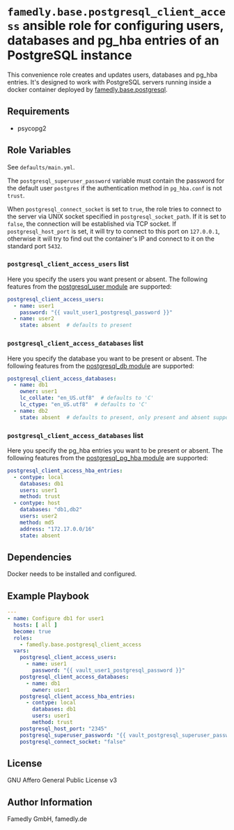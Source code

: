 # `famedly.base.postgresql_client_access` ansible role for configuring users, databases and pg_hba entries of an PostgreSQL instance
This convenience role creates and updates users, databases and pg_hba entries.
It's designed to work with PostgreSQL servers running inside a docker container deployed by [famedly.base.postgresql](https://gitlab.com/famedly/company/devops/collections/base/-/tree/main/roles/postgresql).

## Requirements
- psycopg2

## Role Variables
See `defaults/main.yml`.

The `postgresql_superuser_password` variable must contain the password for the default user `postgres` if the authentication method in `pg_hba.conf` is not `trust`.

When `postgresql_connect_socket` is set to `true`, the role tries to connect to the server via UNIX socket specified in `postgresql_socket_path`.
If it is set to `false`, the connection will be established via TCP socket. If `postgresql_host_port` is set, it will try to connect to this port on `127.0.0.1`, otherwise it will try to find out the container's IP and connect to it on the standard port `5432`.

### `postgresql_client_access_users` list
Here you specify the users you want present or absent. The following features from the [postgresql_user module](https://docs.ansible.com/ansible/latest/collections/community/postgresql/postgresql_user_module.html) are supported:

```yaml
postgresql_client_access_users:
  - name: user1
    password: "{{ vault_user1_postgresql_password }}"
  - name: user2
    state: absent  # defaults to present
```

### `postgresql_client_access_databases` list
Here you specify the database you want to be present or absent. The following features from the [postgresql_db module](https://docs.ansible.com/ansible/latest/collections/community/postgresql/postgresql_db_module.html) are supported:

```yaml
postgresql_client_access_databases:
  - name: db1
    owner: user1
    lc_collate: "en_US.utf8"  # defaults to 'C'
    lc_ctype: "en_US.utf8"  # defaults to 'C'
  - name: db2
    state: absent  # defaults to present, only present and absent supported
```

### `postgresql_client_access_databases` list
Here you specify the pg_hba entries you want to be present or absent. The following features from the [postgresql_pg_hba module](https://docs.ansible.com/ansible/latest/collections/community/postgresql/postgresql_pg_hba_module.html) are supported:

```yaml
postgresql_client_access_hba_entries:
  - contype: local
    databases: db1
    users: user1
    method: trust
  - contype: host
    databases: "db1,db2"
    users: user2
    method: md5
    address: "172.17.0.0/16"
    state: absent
```

## Dependencies
Docker needs to be installed and configured.

## Example Playbook
```yaml
---
- name: Configure db1 for user1
  hosts: [ all ]
  become: true
  roles:
    - famedly.base.postgresql_client_access
  vars:
    postgresql_client_access_users:
      - name: user1
        password: "{{ vault_user1_postgresql_password }}"
    postgresql_client_access_databases:
      - name: db1
        owner: user1
    postgresql_client_access_hba_entries:
      - contype: local
        databases: db1
        users: user1
        method: trust
    postgresql_host_port: "2345"
    postgresql_superuser_password: "{{ vault_postgresql_superuser_password }}"
    postgresql_connect_socket: "false"
```

## License
GNU Affero General Public License v3

## Author Information
Famedly GmbH, famedly.de